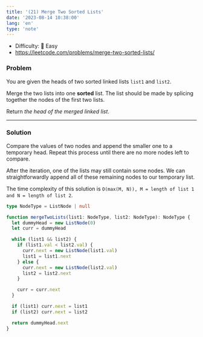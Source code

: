 ```yaml
---
title: '(21) Merge Two Sorted Lists'
date: '2023-08-14 10:38:00'
lang: 'en'
type: 'note'
---
```


- Difficulty: 🍰 Easy
- https://leetcode.com/problems/merge-two-sorted-lists/

### Problem

You are given the heads of two sorted linked lists `list1` and `list2`.

Merge the two lists into one **sorted** list. The list should be made by splicing together the nodes of the first two lists.

Return _the head of the merged linked list_.

---

### Solution

Compare the values of two nodes and append the smaller one to a temporary head. Repeat this process until there are no more nodes left to compare.

After the iteration, one of the lists may still contain some nodes. We can straightforwardly append all of these remaining nodes to our temporary list.

The time complexity of this solution is `O(max(M, N)), M = length of list 1 and N = length of list 2`.

```ts
type NodeType = ListNode | null

function mergeTwoLists(list1: NodeType, list2: NodeType): NodeType {
  let dummyHead = new ListNode(0)
  let curr = dummyHead

  while (list1 && list2) {
    if (list1.val < list2.val) {
      curr.next = new ListNode(list1.val)
      list1 = list1.next
    } else {
      curr.next = new ListNode(list2.val)
      list2 = list2.next
    }

    curr = curr.next
  }

  if (list1) curr.next = list1
  if (list2) curr.next = list2

  return dummyHead.next
}
```
